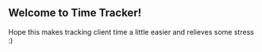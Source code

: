 ## Welcome to Time Tracker!

Hope this makes tracking client time a little easier and relieves some stress :)
